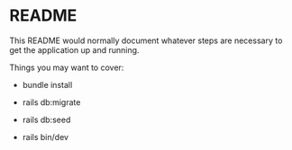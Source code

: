 # README

This README would normally document whatever steps are necessary to get the
application up and running.

Things you may want to cover:

* bundle install

* rails db:migrate

* rails db:seed

* rails bin/dev

